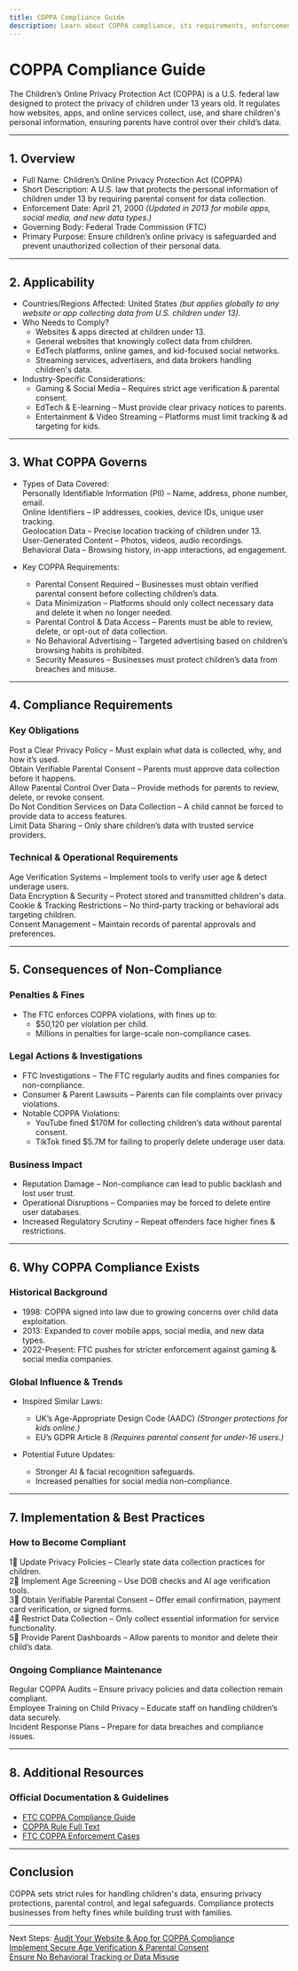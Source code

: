 ```yaml
---
title: COPPA Compliance Guide
description: Learn about COPPA compliance, its requirements, enforcement, and best practices for protecting children's privacy online.
---
```


# COPPA Compliance Guide
The Children’s Online Privacy Protection Act (COPPA) is a U.S. federal law designed to protect the privacy of children under 13 years old. It regulates how websites, apps, and online services collect, use, and share children's personal information, ensuring parents have control over their child’s data.

---

## 1. Overview
- Full Name: Children’s Online Privacy Protection Act (COPPA)  
- Short Description: A U.S. law that protects the personal information of children under 13 by requiring parental consent for data collection.  
- Enforcement Date: April 21, 2000 *(Updated in 2013 for mobile apps, social media, and new data types.)*  
- Governing Body: Federal Trade Commission (FTC)  
- Primary Purpose: Ensure children’s online privacy is safeguarded and prevent unauthorized collection of their personal data.  

---

## 2. Applicability
- Countries/Regions Affected: United States *(but applies globally to any website or app collecting data from U.S. children under 13).*  
- Who Needs to Comply?  
  - Websites & apps directed at children under 13.  
  - General websites that knowingly collect data from children.  
  - EdTech platforms, online games, and kid-focused social networks.  
  - Streaming services, advertisers, and data brokers handling children's data.  
- Industry-Specific Considerations:  
  - Gaming & Social Media – Requires strict age verification & parental consent.  
  - EdTech & E-learning – Must provide clear privacy notices to parents.  
  - Entertainment & Video Streaming – Platforms must limit tracking & ad targeting for kids.  

---

## 3. What COPPA Governs
- Types of Data Covered:  
   Personally Identifiable Information (PII) – Name, address, phone number, email.  
   Online Identifiers – IP addresses, cookies, device IDs, unique user tracking.  
   Geolocation Data – Precise location tracking of children under 13.  
   User-Generated Content – Photos, videos, audio recordings.  
   Behavioral Data – Browsing history, in-app interactions, ad engagement.  

- Key COPPA Requirements:  
  - Parental Consent Required – Businesses must obtain verified parental consent before collecting children’s data.  
  - Data Minimization – Platforms should only collect necessary data and delete it when no longer needed.  
  - Parental Control & Data Access – Parents must be able to review, delete, or opt-out of data collection.  
  - No Behavioral Advertising – Targeted advertising based on children’s browsing habits is prohibited.  
  - Security Measures – Businesses must protect children’s data from breaches and misuse.  

---

## 4. Compliance Requirements
### Key Obligations
 Post a Clear Privacy Policy – Must explain what data is collected, why, and how it’s used.  
 Obtain Verifiable Parental Consent – Parents must approve data collection before it happens.  
 Allow Parental Control Over Data – Provide methods for parents to review, delete, or revoke consent.  
 Do Not Condition Services on Data Collection – A child cannot be forced to provide data to access features.  
 Limit Data Sharing – Only share children’s data with trusted service providers.  

### Technical & Operational Requirements
 Age Verification Systems – Implement tools to verify user age & detect underage users.  
 Data Encryption & Security – Protect stored and transmitted children's data.  
 Cookie & Tracking Restrictions – No third-party tracking or behavioral ads targeting children.  
 Consent Management – Maintain records of parental approvals and preferences.  

---

## 5. Consequences of Non-Compliance
### Penalties & Fines
- The FTC enforces COPPA violations, with fines up to:  
  - $50,120 per violation per child.  
  - Millions in penalties for large-scale non-compliance cases.  

### Legal Actions & Investigations
- FTC Investigations – The FTC regularly audits and fines companies for non-compliance.  
- Consumer & Parent Lawsuits – Parents can file complaints over privacy violations.  
- Notable COPPA Violations:  
  - YouTube fined $170M for collecting children’s data without parental consent.  
  - TikTok fined $5.7M for failing to properly delete underage user data.  

### Business Impact
- Reputation Damage – Non-compliance can lead to public backlash and lost user trust.  
- Operational Disruptions – Companies may be forced to delete entire user databases.  
- Increased Regulatory Scrutiny – Repeat offenders face higher fines & restrictions.  

---

## 6. Why COPPA Compliance Exists
### Historical Background
- 1998: COPPA signed into law due to growing concerns over child data exploitation.  
- 2013: Expanded to cover mobile apps, social media, and new data types.  
- 2022-Present: FTC pushes for stricter enforcement against gaming & social media companies.  

### Global Influence & Trends
- Inspired Similar Laws:  
  - UK’s Age-Appropriate Design Code (AADC) *(Stronger protections for kids online.)*  
  - EU’s GDPR Article 8 *(Requires parental consent for under-16 users.)*  

- Potential Future Updates:  
  - Stronger AI & facial recognition safeguards.  
  - Increased penalties for social media non-compliance.  

---

## 7. Implementation & Best Practices
### How to Become Compliant
1⃣ Update Privacy Policies – Clearly state data collection practices for children.  
2⃣ Implement Age Screening – Use DOB checks and AI age verification tools.  
3⃣ Obtain Verifiable Parental Consent – Offer email confirmation, payment card verification, or signed forms.  
4⃣ Restrict Data Collection – Only collect essential information for service functionality.  
5⃣ Provide Parent Dashboards – Allow parents to monitor and delete their child’s data.  

### Ongoing Compliance Maintenance
 Regular COPPA Audits – Ensure privacy policies and data collection remain compliant.  
 Employee Training on Child Privacy – Educate staff on handling children’s data securely.  
 Incident Response Plans – Prepare for data breaches and compliance issues.  

---

## 8. Additional Resources
### Official Documentation & Guidelines
- [ FTC COPPA Compliance Guide](https://www.ftc.gov/business-guidance/resources/complying-coppa-frequently-asked-questions)  
- [ COPPA Rule Full Text](https://www.ecfr.gov/current/title-16/chapter-I/subchapter-C/part-312)  
- [ FTC COPPA Enforcement Cases](https://www.ftc.gov/news-events/media-resources/protecting-consumer-privacy/kids-privacy-coppa)  

---

## Conclusion
COPPA sets strict rules for handling children's data, ensuring privacy protections, parental control, and legal safeguards. Compliance protects businesses from hefty fines while building trust with families.

---

 Next Steps:
 [Audit Your Website & App for COPPA Compliance](#)  
 [Implement Secure Age Verification & Parental Consent](#)  
 [Ensure No Behavioral Tracking or Data Misuse](#)  
